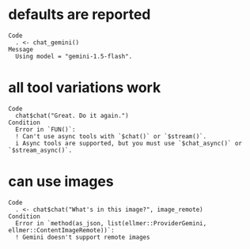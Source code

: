 # defaults are reported

    Code
      . <- chat_gemini()
    Message
      Using model = "gemini-1.5-flash".

# all tool variations work

    Code
      chat$chat("Great. Do it again.")
    Condition
      Error in `FUN()`:
      ! Can't use async tools with `$chat()` or `$stream()`.
      i Async tools are supported, but you must use `$chat_async()` or `$stream_async()`.

# can use images

    Code
      . <- chat$chat("What's in this image?", image_remote)
    Condition
      Error in `method(as_json, list(ellmer::ProviderGemini, ellmer::ContentImageRemote))`:
      ! Gemini doesn't support remote images

